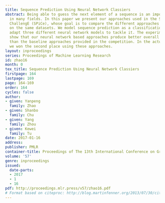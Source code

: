 ```yaml
---
title: Sequence Prediction Using Neural Network Classiers
abstract: Being able to guess the next element of a sequence is an important question
  in many fields. In this paper we present our approaches used in the Sequence Prediction
  ChallengE (SPiCe), whose goal is to compare the different approaches to that problem
  on the same datasets. We model sequence prediction as a classification problem and
  adapt three different neural network models to tackle it. The experimental results
  show that our neural network based approaches produce better overall performance
  than the baseline approaches provided in the competition. In the actual competition,
  we won the second place using these approaches.
layout: inproceedings
series: Proceedings of Machine Learning Research
id: zhao16
month: 0
tex_title: Sequence Prediction Using Neural Network Classiers
firstpage: 164
lastpage: 169
page: 164-169
order: 164
cycles: false
author:
- given: Yanpeng
  family: Zhao
- given: Shanbo
  family: Chu
- given: Yang
  family: Zhou
- given: Kewei
  family: Tu
date: 2017-01-16
address: 
publisher: PMLR
container-title: Proceedings of The 13th International Conference on Grammatical Inference
volume: '57'
genre: inproceedings
issued:
  date-parts:
  - 2017
  - 1
  - 16
pdf: http://proceedings.mlr.press/v57/zhao16.pdf
# Format based on citeproc: http://blog.martinfenner.org/2013/07/30/citeproc-yaml-for-bibliographies/
---
```

